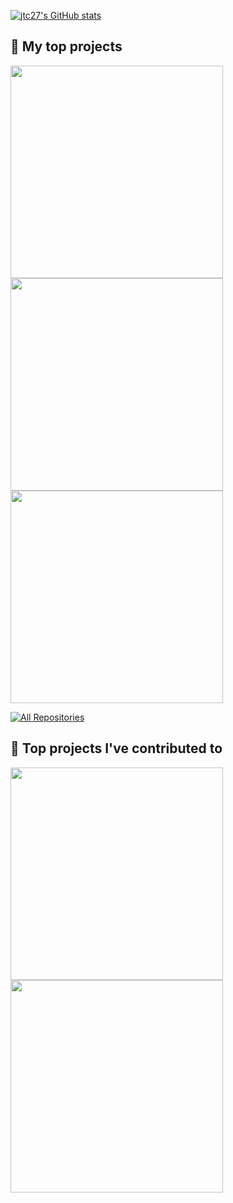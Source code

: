 [![jtc27's GitHub stats](https://github-readme-stats.vercel.app/api?username=jtc27)](https://github.com/jtc27/github-readme-stats)

## 📘 My top projects

<!-- Repo info cards - https://github.com/anuraghazra/github-readme-stats -->
<!-- Small repo cards (fork) - https://github.com/jtc27/github-readme-stats -->
<p align="left">
 
<a href="https://github.com/jtc27/instagram-challenge" target="_blank">
<img width="340" align="center" src="https://github-readme-stats.vercel.app/api/pin/?username=jtc27&repo=instagram-challenge&title_color=ffffff&bg_color=438AF4&text_color=ffffff&icon_color=ffffff&show_icons=true" /></a>
<!--Blue-->
 
<a href="https://github.com/jtc27/bowling-challenge">
<img width="340" align="center" src="https://github-readme-stats.vercel.app/api/pin/?username=jtc27&repo=bowling-challenge&title_color=ffffff&bg_color=EBA422&text_color=ffffff&icon_color=ffffff&show_icons=true" /></a>
<!--Yellow-->
 
<a href="https://github.com/jtc27/rps-challenge">
<img width="340" align="center" src="https://github-readme-stats.vercel.app/api/pin/?username=jtc27&repo=rps-challenge&title_color=ffffff&bg_color=18B400&text_color=ffffff&icon_color=ffffff&show_icons=true" /></a>
<!--Green-->

 <a href="https://github.com/jtc27?tab=repositories&sort=stargazers"><img alt="All Repositories" title="All Repositories" src="https://custom-icon-badges.herokuapp.com/badge/-All%20Of%20My%20Repos-2962FF?style=for-the-badge&logoColor=white&logo=repo"/></a>
</p>

## 📕 Top projects I've contributed to
<!-- Repo info cards - https://github.com/anuraghazra/github-readme-stats -->
<!-- Small repo cards (fork) - https://github.com/jtc27/github-readme-stats -->
<p align="left">
 
<a href="https://github.com/emanfolo/acebook-Jeamm-Team">
<img width="340" align="center" src="https://github-readme-stats.vercel.app/api/pin/?username=jtc27&repo=acebook-Jeamm-Team&title_color=ffffff&bg_color=9500CC&text_color=ffffff&icon_color=ffffff&show_icons=true" /></a>
<!--Violet-->
 
<a href="https://github.com/ConorButler/makers-bnb">
<img width="340" align="center" src="https://github-readme-stats.vercel.app/api/pin/?username=jtc27&repo=makers-bnb&title_color=ffffff&bg_color=C90E0E&text_color=ffffff&icon_color=ffffff&show_icons=true" /></a> 
 <!--Red-->

</p>
